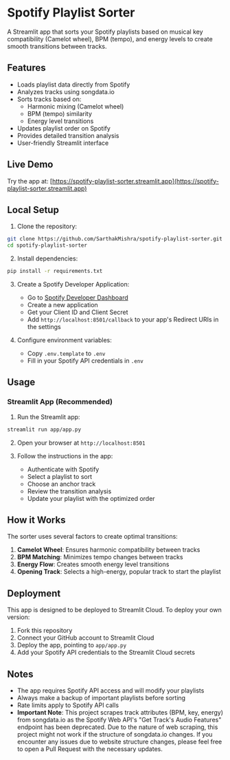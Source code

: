 # Spotify Playlist Sorter

A Streamlit app that sorts your Spotify playlists based on musical key compatibility (Camelot wheel), BPM (tempo), and energy levels to create smooth transitions between tracks.

## Features

- Loads playlist data directly from Spotify
- Analyzes tracks using songdata.io
- Sorts tracks based on:
  - Harmonic mixing (Camelot wheel)
  - BPM (tempo) similarity
  - Energy level transitions
- Updates playlist order on Spotify
- Provides detailed transition analysis
- User-friendly Streamlit interface

## Live Demo

Try the app at: [https://spotify-playlist-sorter.streamlit.app](https://spotify-playlist-sorter.streamlit.app)

## Local Setup

1. Clone the repository:
```bash
git clone https://github.com/SarthakMishra/spotify-playlist-sorter.git
cd spotify-playlist-sorter
```

2. Install dependencies:
```bash
pip install -r requirements.txt
```

3. Create a Spotify Developer Application:
   - Go to [Spotify Developer Dashboard](https://developer.spotify.com/dashboard)
   - Create a new application
   - Get your Client ID and Client Secret
   - Add `http://localhost:8501/callback` to your app's Redirect URIs in the settings

4. Configure environment variables:
   - Copy `.env.template` to `.env`
   - Fill in your Spotify API credentials in `.env`

## Usage

### Streamlit App (Recommended)

1. Run the Streamlit app:
```bash
streamlit run app/app.py
```

2. Open your browser at `http://localhost:8501`

3. Follow the instructions in the app:
   - Authenticate with Spotify
   - Select a playlist to sort
   - Choose an anchor track
   - Review the transition analysis
   - Update your playlist with the optimized order

## How it Works

The sorter uses several factors to create optimal transitions:

1. **Camelot Wheel**: Ensures harmonic compatibility between tracks
2. **BPM Matching**: Minimizes tempo changes between tracks
3. **Energy Flow**: Creates smooth energy level transitions
4. **Opening Track**: Selects a high-energy, popular track to start the playlist

## Deployment

This app is designed to be deployed to Streamlit Cloud. To deploy your own version:

1. Fork this repository
2. Connect your GitHub account to Streamlit Cloud
3. Deploy the app, pointing to `app/app.py`
4. Add your Spotify API credentials to the Streamlit Cloud secrets

## Notes

- The app requires Spotify API access and will modify your playlists
- Always make a backup of important playlists before sorting
- Rate limits apply to Spotify API calls
- **Important Note**: This project scrapes track attributes (BPM, key, energy) from songdata.io as the Spotify Web API's "Get Track's Audio Features" endpoint has been deprecated. Due to the nature of web scraping, this project might not work if the structure of songdata.io changes. If you encounter any issues due to website structure changes, please feel free to open a Pull Request with the necessary updates.
